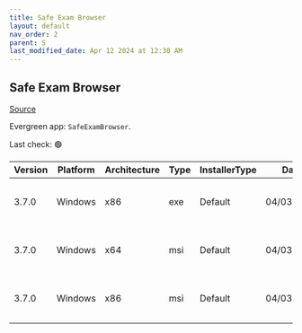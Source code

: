 ```yaml
---
title: Safe Exam Browser
layout: default
nav_order: 2
parent: S
last_modified_date: Apr 12 2024 at 12:30 AM
---
```


## Safe Exam Browser

[Source](https://safeexambrowser.org/)

Evergreen app: `SafeExamBrowser`. 

Last check: 🟢

| Version | Platform | Architecture | Type | InstallerType | Date       | Size      | URI                                                                                                                                                                                                                            |
| ------- | -------- | ------------ | ---- | ------------- | ---------- | --------- | ------------------------------------------------------------------------------------------------------------------------------------------------------------------------------------------------------------------------------ |
| 3.7.0   | Windows  | x86          | exe  | Default       | 04/03/2024 | 296483464 | [https://github.com/SafeExamBrowser/seb-win-refactoring/releases/download/v3.7.0/SEB_3.7.0.682_SetupBundle.exe](https://github.com/SafeExamBrowser/seb-win-refactoring/releases/download/v3.7.0/SEB_3.7.0.682_SetupBundle.exe) |
| 3.7.0   | Windows  | x64          | msi  | Default       | 04/03/2024 | 157450240 | [https://github.com/SafeExamBrowser/seb-win-refactoring/releases/download/v3.7.0/SEB_3.7.0.682_x64_Setup.msi](https://github.com/SafeExamBrowser/seb-win-refactoring/releases/download/v3.7.0/SEB_3.7.0.682_x64_Setup.msi)     |
| 3.7.0   | Windows  | x86          | msi  | Default       | 04/03/2024 | 137703424 | [https://github.com/SafeExamBrowser/seb-win-refactoring/releases/download/v3.7.0/SEB_3.7.0.682_x86_Setup.msi](https://github.com/SafeExamBrowser/seb-win-refactoring/releases/download/v3.7.0/SEB_3.7.0.682_x86_Setup.msi)     |
